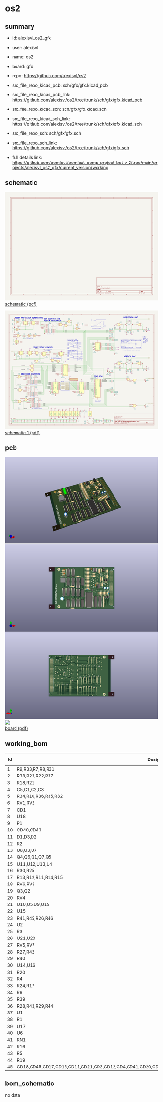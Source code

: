 # os2
 
## summary 
* id: alexisvl_os2_gfx
* user: alexisvl
* name: os2
* board: gfx
* repo: https://github.com/alexisvl/os2
* src_file_repo_kicad_pcb: sch/gfx/gfx.kicad_pcb
* src_file_repo_kicad_pcb_link: https://github.com/alexisvl/os2/tree/trunk/sch/gfx/gfx.kicad_pcb
* src_file_repo_kicad_sch: sch/gfx/gfx.kicad_sch
* src_file_repo_kicad_sch_link: https://github.com/alexisvl/os2/tree/trunk/sch/gfx/gfx.kicad_sch

* src_file_repo_sch: sch/gfx/gfx.sch
* src_file_repo_sch_link: https://github.com/alexisvl/os2/tree/trunk/sch/gfx/gfx.sch
* full details link: https://github.com/oomlout/oomlout_oomp_project_bot_v_2/tree/main/projects/alexisvl_os2_gfx/current_version/working  

## schematic  
![](working_schematic_600.png)  
[schematic (pdf)](working_schematic.pdf) 


![](working_1_schematic_600.png)  
[schematic 1 (pdf)](working_1_schematic.pdf) 



















## pcb  
![](working_3d_600.png) 
![](working_3d_front_600.png)  
![](working_3d_back_600.png)  
![](working_600.png)  
[board (pdf)](working.pdf)  

## working_bom
| Id | Designator | Footprint | Quantity | Designation | Supplier and ref |  | None | 
| --- | --- | --- | --- | --- | --- | --- | --- | 
| 1 | R9,R33,R7,R8,R31 | R_Axial_DIN0207_L6.3mm_D2.5mm_P10.16mm_Horizontal | 5 | 499k |  |  | [''] | 
| 2 | R38,R23,R22,R37 | R_Axial_DIN0207_L6.3mm_D2.5mm_P10.16mm_Horizontal | 4 | 1k6 |  |  | [''] | 
| 3 | R18,R21 | R_Axial_DIN0207_L6.3mm_D2.5mm_P10.16mm_Horizontal | 2 | 4k99 |  |  | [''] | 
| 4 | C5,C1,C2,C3 | C_Disc_D4.7mm_W2.5mm_P5.00mm | 4 | 100p |  |  | [''] | 
| 5 | R34,R10,R36,R35,R32 | R_Axial_DIN0207_L6.3mm_D2.5mm_P10.16mm_Horizontal | 5 | 249k |  |  | [''] | 
| 6 | RV1,RV2 | stock_pot | 2 | 5k |  |  | [''] | 
| 7 | CD1 | CP_Radial_D8.0mm_P3.50mm | 1 | 470Âµ |  |  | [''] | 
| 8 | U18 | DIP-28_W15.24mm_Socket_LongPads | 1 | W27C512 |  |  | [''] | 
| 9 | P1 | DIN41612_B_3x32_Horizontal | 1 | DIN41612_M_3x32 |  |  | [''] | 
| 10 | CD40,CD43 | CP_Radial_D5.0mm_P2.00mm | 2 | 47Âµ |  |  | [''] | 
| 11 | D1,D3,D2 | D_DO-35_SOD27_P10.16mm_Horizontal | 3 | 1N4148 |  |  | [''] | 
| 12 | R2 | R_Axial_DIN0207_L6.3mm_D2.5mm_P10.16mm_Horizontal | 1 | 22k |  |  | [''] | 
| 13 | U8,U3,U7 | DIP-16_W7.62mm | 3 | 'HC109 |  |  | [''] | 
| 14 | Q4,Q6,Q1,Q7,Q5 | TO-92 | 5 | 2N3904 |  |  | [''] | 
| 15 | U11,U12,U13,U4 | DIP-16_W7.62mm | 4 | 'HC161 |  |  | [''] | 
| 16 | R30,R25 | R_Axial_DIN0207_L6.3mm_D2.5mm_P10.16mm_Horizontal | 2 | 6k2 |  |  | [''] | 
| 17 | R13,R12,R11,R14,R15 | R_Axial_DIN0207_L6.3mm_D2.5mm_P10.16mm_Horizontal | 5 | 68k |  |  | [''] | 
| 18 | RV6,RV3 | stock_pot | 2 | 50 |  |  | [''] | 
| 19 | Q3,Q2 | TO-92 | 2 | 2N7000 |  |  | [''] | 
| 20 | RV4 | stock_pot | 1 | 20k |  |  | [''] | 
| 21 | U10,U5,U9,U19 | DIP-14_W7.62mm | 4 | 'HC02 |  |  | [''] | 
| 22 | U15 | DIP-20_W7.62mm | 1 | 'AHC245 |  |  | [''] | 
| 23 | R41,R45,R26,R46 | R_Axial_DIN0207_L6.3mm_D2.5mm_P10.16mm_Horizontal | 4 | 75 |  |  | [''] | 
| 24 | U2 | DIP-14_W7.62mm | 1 | 'HC14 |  |  | [''] | 
| 25 | R3 | R_Axial_DIN0207_L6.3mm_D2.5mm_P10.16mm_Horizontal | 1 | 10k |  |  | [''] | 
| 26 | U21,U20 | DIP-8_W7.62mm | 2 | NE5532 |  |  | [''] | 
| 27 | RV5,RV7 | stock_pot | 2 | 10k |  |  | [''] | 
| 28 | R27,R42 | R_Axial_DIN0207_L6.3mm_D2.5mm_P10.16mm_Horizontal | 2 | 100 |  |  | [''] | 
| 29 | R40 | R_Axial_DIN0207_L6.3mm_D2.5mm_P10.16mm_Horizontal | 1 | 820 |  |  | [''] | 
| 30 | U14,U16 | DIP-20_W7.62mm | 2 | 'AHCT273 |  |  | [''] | 
| 31 | R20 | R_Axial_DIN0207_L6.3mm_D2.5mm_P10.16mm_Horizontal | 1 | 8k2 |  |  | [''] | 
| 32 | R4 | R_Axial_DIN0207_L6.3mm_D2.5mm_P10.16mm_Horizontal | 1 | 10 |  |  | [''] | 
| 33 | R24,R17 | R_Axial_DIN0207_L6.3mm_D2.5mm_P10.16mm_Horizontal | 2 | 7k5 |  |  | [''] | 
| 34 | R6 | R_Axial_DIN0207_L6.3mm_D2.5mm_P10.16mm_Horizontal | 1 | 3k3 |  |  | [''] | 
| 35 | R39 | R_Axial_DIN0207_L6.3mm_D2.5mm_P10.16mm_Horizontal | 1 | 3k |  |  | [''] | 
| 36 | R28,R43,R29,R44 | R_Axial_DIN0309_L9.0mm_D3.2mm_P12.70mm_Horizontal | 4 | 1k |  |  | [''] | 
| 37 | U1 | Oscillator_DIP-8 | 1 | 1MHz |  |  | [''] | 
| 38 | R1 | R_Axial_DIN0207_L6.3mm_D2.5mm_P10.16mm_Horizontal | 1 | 82k |  |  | [''] | 
| 39 | U17 | DIP-16_W7.62mm | 1 | 'HC237 |  |  | [''] | 
| 40 | U6 | DIP-14_W7.62mm | 1 | 'HC10 |  |  | [''] | 
| 41 | RN1 | R_Array_SIP10 | 1 | 1k |  |  | [''] | 
| 42 | R16 | R_Axial_DIN0207_L6.3mm_D2.5mm_P10.16mm_Horizontal | 1 | 15k |  |  | [''] | 
| 43 | R5 | R_Axial_DIN0207_L6.3mm_D2.5mm_P10.16mm_Horizontal | 1 | 6k8 |  |  | [''] | 
| 44 | R19 | R_Axial_DIN0207_L6.3mm_D2.5mm_P10.16mm_Horizontal | 1 | 18k |  |  | [''] | 
| 45 | CD18,CD45,CD17,CD15,CD11,CD21,CD2,CD12,CD4,CD41,CD20,CD3,CD10,CD14,CD7,CD8,CD13,CD6,CD9,CD44,CD16,CD5,CD19,CD42 | C_0805_2012Metric_Pad1.15x1.40mm_HandSolder | 24 | 1Âµ |  |  | [''] | 


## bom_schematic
no data


